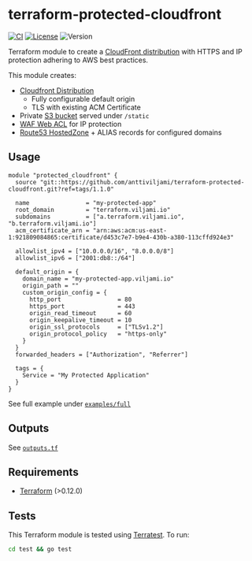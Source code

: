 # terraform-protected-cloudfront

[![CI](https://github.com/anttiviljami/terraform-protected-cloudfront/workflows/CI/badge.svg)](https://github.com/anttiviljami/terraform-protected-cloudfront/actions?query=workflow%3ACI)
[![License](https://img.shields.io/badge/license-Apache-blue)](https://github.com/anttiviljami/terraform-protected-cloudfront/blob/master/LICENSE)
![Version](https://img.shields.io/github/v/tag/anttiviljami/terraform-protected-cloudfront)

Terraform module to create a [CloudFront distribution](https://docs.aws.amazon.com/AmazonCloudFront/latest/DeveloperGuide/distribution-overview.html)
with HTTPS and IP protection adhering to AWS best practices.

This module creates:

- [Cloudfront Distribution](https://docs.aws.amazon.com/AmazonCloudFront/latest/DeveloperGuide/distribution-overview.html)
  - Fully configurable default origin
  - TLS with existing ACM Certificate
- Private [S3 bucket](https://docs.aws.amazon.com/AmazonS3/latest/dev/Introduction.html) served under `/static`
- [WAF Web ACL](https://docs.aws.amazon.com/waf/latest/developerguide/web-acl.html) for IP protection
- [Route53 HostedZone](https://docs.aws.amazon.com/Route53/latest/DeveloperGuide/hosted-zones-working-with.html) + ALIAS records for configured domains

## Usage

```hcl
module "protected_cloudfront" {
  source "git::https://github.com/anttiviljami/terraform-protected-cloudfront.git?ref=tags/1.1.0"

  name                = "my-protected-app"
  root_domain         = "terraform.viljami.io"
  subdomains          = ["a.terraform.viljami.io", "b.terraform.viljami.io"]
  acm_certificate_arn = "arn:aws:acm:us-east-1:921809084865:certificate/d453c7e7-b9e4-430b-a380-113cffd924e3"

  allowlist_ipv4 = ["10.0.0.0/16", "8.0.0.0/8"]
  allowlist_ipv6 = ["2001:db8::/64"]

  default_origin = {
    domain_name = "my-protected-app.viljami.io"
    origin_path = ""
    custom_origin_config = {
      http_port                = 80
      https_port               = 443
      origin_read_timeout      = 60
      origin_keepalive_timeout = 10
      origin_ssl_protocols     = ["TLSv1.2"]
      origin_protocol_policy   = "https-only"
    }
  }
  forwarded_headers = ["Authorization", "Referrer"]

  tags = {
    Service = "My Protected Application"
  }
}
```

See full example under [`examples/full`](./examples/full)

## Outputs

See [`outputs.tf`](./outputs.tf)

## Requirements

- [Terraform](https://www.terraform.io/downloads.html) (>0.12.0)

## Tests

This Terraform module is tested using [Terratest](https://terratest.gruntwork.io/). To run:

```sh
cd test && go test
```
